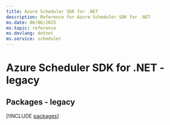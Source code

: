 ```yaml
---
title: Azure Scheduler SDK for .NET
description: Reference for Azure Scheduler SDK for .NET
ms.date: 06/06/2025
ms.topic: reference
ms.devlang: dotnet
ms.service: scheduler
---
```

# Azure Scheduler SDK for .NET - legacy
## Packages - legacy
[!INCLUDE [packages](scheduler-index.md)]